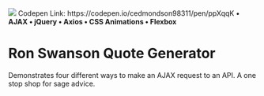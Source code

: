 <img src="http://pm1.narvii.com/6254/db288a5dfac54431d6b055b3ee85599bdd6f3149_128.jpg">
Codepen Link: https://codepen.io/cedmondson98311/pen/ppXqqK


<b>
 • AJAX
 • jQuery
 • Axios
 • CSS Animations
 • Flexbox</b>

# Ron Swanson Quote Generator
Demonstrates four different ways to make an AJAX request to an API. A one stop shop for sage advice.
